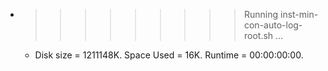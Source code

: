 * >>>>>>>>> Running inst-min-con-auto-log-root.sh ...
  * Disk size = 1211148K. Space Used = 16K. Runtime = 00:00:00:00.
